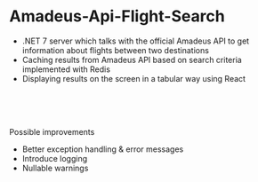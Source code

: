 # Amadeus-Api-Flight-Search

- .NET 7 server which talks with the official Amadeus API to get information about flights between two destinations  
- Caching results from Amadeus API based on search criteria implemented with Redis  
- Displaying results on the screen in a tabular way using React
</br>
</br>
</br>

Possible improvements    
- Better exception handling & error messages
- Introduce logging
- Nullable warnings
